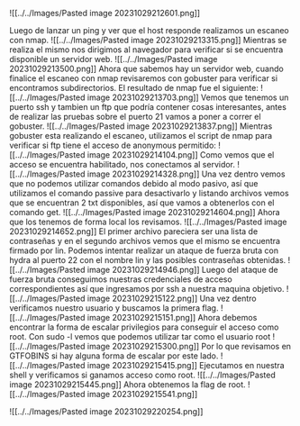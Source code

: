 ![[../../Images/Pasted image 20231029212601.png]]

Luego de lanzar un ping y ver que el host responde realizamos un escaneo con nmap.
![[../../Images/Pasted image 20231029213315.png]]
Mientras se realiza el mismo nos dirigimos al navegador para verificar si se encuentra disponible un servidor web.
![[../../Images/Pasted image 20231029213500.png]]
Ahora que sabemos hay un servidor web, cuando finalice el escaneo con nmap revisaremos con gobuster para verificar si encontramos subdirectorios.
El resultado de nmap fue el siguiente:
![[../../Images/Pasted image 20231029213703.png]]
Vemos que tenemos un puerto ssh y tambien un ftp que podría contener cosas interesantes, antes de realizar las pruebas sobre el puerto 21 vamos a poner a correr el gobuster.
![[../../Images/Pasted image 20231029213837.png]]
Mientras gobuster esta realizando el escaneo, utilizamos el script de nmap para verificar si ftp tiene el acceso de anonymous permitido:
![[../../Images/Pasted image 20231029214104.png]]
Como vemos que el acceso se encuentra habilitado, nos conectamos al servidor.
![[../../Images/Pasted image 20231029214328.png]]
Una vez dentro vemos que no podemos utilizar comandos debido al modo pasivo, así que utilizamos el comando passive para desactivarlo y listando archivos vemos que se encuentran 2 txt disponibles, así que vamos a obtenerlos con el comando get.
![[../../Images/Pasted image 20231029214604.png]]
Ahora que los tenemos de forma local los revisamos.
![[../../Images/Pasted image 20231029214652.png]]
El primer archivo pareciera ser una lista de contraseñas y en el segundo archivos vemos que el mismo se encuentra firmado por lin.
Podemos intentar realizar un ataque de fuerza bruta con hydra al puerto 22 con el nombre lin y las posibles contraseñas obtenidas.
![[../../Images/Pasted image 20231029214946.png]]
Luego del ataque de fuerza bruta conseguimos nuestras credenciales de acceso correspondientes así que ingresamos por ssh a nuestra maquina objetivo.
![[../../Images/Pasted image 20231029215122.png]]
Una vez dentro verificamos nuestro usuario y buscamos la primera flag.
![[../../Images/Pasted image 20231029215151.png]]
Ahora debemos encontrar la forma de escalar privilegios para conseguir el acceso como root.
Con sudo -l vemos que podemos utilizar tar como el usuario root
![[../../Images/Pasted image 20231029215300.png]]
Por lo que revisamos en GTFOBINS si hay alguna forma de escalar por este lado.
![[../../Images/Pasted image 20231029215415.png]]
Ejecutamos en nuestra shell y verificamos si ganamos acceso como root.
![[../../Images/Pasted image 20231029215445.png]]
Ahora obtenemos la flag de root.
![[../../Images/Pasted image 20231029215541.png]]

![[../../Images/Pasted image 20231029220254.png]]


